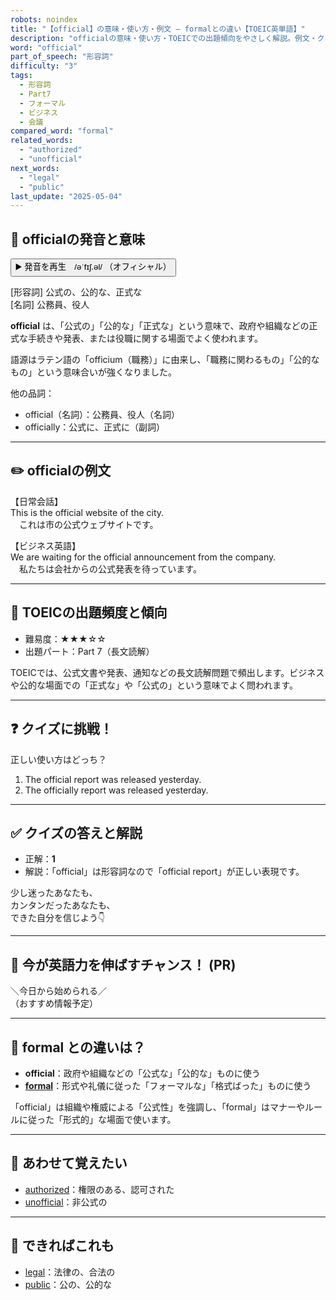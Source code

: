 ```yaml
---
robots: noindex
title: "【official】の意味・使い方・例文 ― formalとの違い【TOEIC英単語】"
description: "officialの意味・使い方・TOEICでの出題傾向をやさしく解説。例文・クイズ付きでformalとの違いもわかりやすく学べます。"
word: "official"
part_of_speech: "形容詞"
difficulty: "3"
tags:
  - 形容詞
  - Part7
  - フォーマル
  - ビジネス
  - 会議
compared_word: "formal"
related_words:
  - "authorized"
  - "unofficial"
next_words:
  - "legal"
  - "public"
last_update: "2025-05-04"
---
```


## 🔰 officialの発音と意味

<button class="play-audio" onclick="playTTS('official')">
  <span class="play-audio-main">
    ▶️ 発音を再生　/əˈfɪʃ.əl/
  </span>
  <span class="play-audio-sub">
    （オフィシャル）
  </span>
</button>

[形容詞] 公式の、公的な、正式な  
[名詞] 公務員、役人

**official** は、「公式の」「公的な」「正式な」という意味で、政府や組織などの正式な手続きや発表、または役職に関する場面でよく使われます。

語源はラテン語の「officium（職務）」に由来し、「職務に関わるもの」「公的なもの」という意味合いが強くなりました。

他の品詞：  
- official（名詞）：公務員、役人（名詞）
- officially：公式に、正式に（副詞）

---

## ✏️ officialの例文

【日常会話】  
This is the official website of the city.  
　これは市の公式ウェブサイトです。

【ビジネス英語】  
We are waiting for the official announcement from the company.  
　私たちは会社からの公式発表を待っています。

---

## 🎯 TOEICの出題頻度と傾向

- 難易度：★★★☆☆
- 出題パート：Part 7（長文読解）

TOEICでは、公式文書や発表、通知などの長文読解問題で頻出します。ビジネスや公的な場面での「正式な」や「公式の」という意味でよく問われます。

---

## ❓ クイズに挑戦！

正しい使い方はどっち？

1. The official report was released yesterday.  
2. The officially report was released yesterday.

---

## ✅ クイズの答えと解説

- 正解：**1**
- 解説：「official」は形容詞なので「official report」が正しい表現です。

少し迷ったあなたも、  
カンタンだったあなたも、  
できた自分を信じよう👇️

---

## 🚀 今が英語力を伸ばすチャンス！ (PR)

<div class="info-center">
＼今日から始められる／<br>  
（おすすめ情報予定）
</div>

---

## 🤔  formal との違いは？

- **official**：政府や組織などの「公式な」「公的な」ものに使う
- **[formal](/word/formal)**：形式や礼儀に従った「フォーマルな」「格式ばった」ものに使う

「official」は組織や権威による「公式性」を強調し、「formal」はマナーやルールに従った「形式的」な場面で使います。

---

## 🧩 あわせて覚えたい

- [authorized](/word/authorized)：権限のある、認可された
- [unofficial](/word/unofficial)：非公式の

---

## 📖 できればこれも

- [legal](/word/legal)：法律の、合法の
- [public](/word/public)：公の、公的な

<!-- cvid: aid49_bid10 -->
